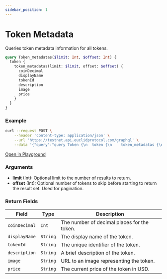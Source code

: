 ```yaml
---
sidebar_position: 1
---
```


# Token Metadata

Queries token metadata information for all tokens.

```graphql
query Token_metadatas($limit: Int, $offset: Int) {
  token {
    token_metadatas(limit: $limit, offset: $offset) {
      coinDecimal
      displayName
      tokenId
      description
      image
      price
    }
  }
}
```

### Example

```bash
curl --request POST \
    --header 'content-type: application/json' \
    --url 'https://testnet.api.euclidprotocol.com/graphql' \
    --data '{"query":"query Token {\n  token {\n    token_metadatas {\n      coinDecimal\n      displayName\n      tokenId\n      description\n      image\n      price\n    }\n  }\n}"}'
```
[Open in Playground](https://testnet.api.euclidprotocol.com?explorerURLState=N4IgJg9gxgrgtgUwHYBcQC4QEcYIE4CeABACoQDWyRwAOkkUShVbfQ480gPqIoCGYPvwDO1Ou3ZQIASyQARBFGlw%2BAG3ESiYacIAOqvgQByfRBolNKSAJJhz7MAmFQ803SmkQk9hsr4BzBB8iXVcoILYGAF8NGKQokAAaEAA3Plc%2BACNVJwwQECigA)

### Arguments

- **limit** (Int): Optional limit to the number of results to return.
- **offset** (Int): Optional number of tokens to skip before starting to return the result set. Used for pagination.

### Return Fields

| **Field**         | **Type**   | **Description**                                     |
|---------------|--------|-------------------------------------------------|
| `coinDecimal`   | `Int`    | The number of decimal places for the token.     |
| `displayName`   | `String` | The display name of the token.                  |
| `tokenId`       | `String` | The unique identifier of the token.             |
| `description`   | `String` | A brief description of the token.               |
| `image`         | `String` | URL to an image representing the token.         |
| `price`         | `String`  | The current price of the token in USD.                 |